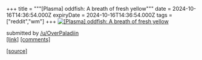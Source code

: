 +++
title = """[Plasma] oddfish: A breath of fresh yellow"""
date = 2024-10-16T14:36:54.000Z
expiryDate = 2024-10-16T14:36:54.000Z
tags = ["reddit","wm"]
+++
[![[Plasma] oddfish: A breath of fresh yellow](https://preview.redd.it/jt57ywvhq4vd1.png?width=640&crop=smart&auto=webp&s=1d8858093e95b328b8292d6652133ff63b1df9f8 "[Plasma] oddfish: A breath of fresh yellow")](https://www.reddit.com/r/unixporn/comments/1g50whx/plasma_oddfish_a_breath_of_fresh_yellow/)

submitted by [/u/OverPaladiin](https://www.reddit.com/user/OverPaladiin)  
[\[link\]](https://i.redd.it/jt57ywvhq4vd1.png) [\[comments\]](https://www.reddit.com/r/unixporn/comments/1g50whx/plasma_oddfish_a_breath_of_fresh_yellow/)

[[source]](https://www.reddit.com/r/unixporn/comments/1g50whx/plasma_oddfish_a_breath_of_fresh_yellow/)
